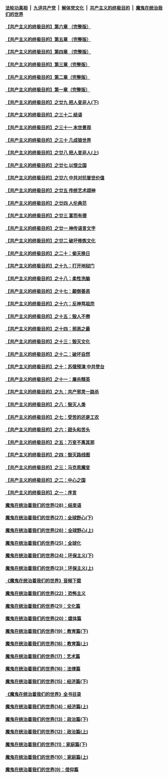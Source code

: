 ####  [法轮功真相](../../../../basic/blob/master/README.md?t=08310326) &nbsp;|&nbsp; [九评共产党](../../../../9ping.md/blob/master/README.md?t=08310326) &nbsp;|&nbsp; [解体党文化](../../../../jtdwh.md/blob/master/README.md?t=08310326)  &nbsp;|&nbsp; [共产主义的终极目的](../../../../gczydzjmd.md/blob/master/README.md?t=08310326) &nbsp;|&nbsp; [魔鬼在统治我们的世界](../../../../mgztzwmdsj.md/blob/master/README.md?t=08310326) 

#### [【共产主义的终极目的】第六章 （完整版）](../pages/nsc422/n11428913.md?t=08310326) 

#### [【共产主义的终极目的】第五章 （完整版）](../pages/nsc422/n11428912.md?t=08310326) 

#### [【共产主义的终极目的】第四章 （完整版）](../pages/nsc422/n11428907.md?t=08310326) 

#### [【共产主义的终极目的】第三章（完整版）](../pages/nsc422/n11428848.md?t=08310326) 

#### [【共产主义的终极目的】第二章（完整版）](../pages/nsc422/n11428831.md?t=08310326) 

#### [【共产主义的终极目的】第一章（完整版）](../pages/nsc422/n11417651.md?t=08310326) 

#### [【共产主义的终极目的】之廿九 把人变非人(下)](../pages/nsc422/n11344140.md?t=08310326) 

#### [【共产主义的终极目的】之三十二 结语](../pages/nsc422/n11360535.md?t=08310326) 

#### [【共产主义的终极目的】之三十一 末世景观](../pages/nsc422/n11351129.md?t=08310326) 

#### [【共产主义的终极目的】之三十 几成狼世界](../pages/nsc422/n11348280.md?t=08310326) 

#### [【共产主义的终极目的】之廿八 把人变非人(上)](../pages/nsc422/n11340492.md?t=08310326) 

#### [【共产主义的终极目的】之廿七 以恨立国](../pages/nsc422/n11336944.md?t=08310326) 

#### [【共产主义的终极目的】之廿六 中共对抗普世价值](../pages/nsc422/n11324785.md?t=08310326) 

#### [【共产主义的终极目的】之廿五 传统艺术颂神](../pages/nsc422/n11296396.md?t=08310326) 

#### [【共产主义的终极目的】之廿四 人伦典范](../pages/nsc422/n11296397.md?t=08310326) 

#### [【共产主义的终极目的】之廿三 富而有德](../pages/nsc422/n11283598.md?t=08310326) 

#### [【共产主义的终极目的】之廿一 神传语言文字](../pages/nsc422/n11263265.md?t=08310326) 

#### [【共产主义的终极目的】之廿二 破坏修炼文化](../pages/nsc422/n11245728.md?t=08310326) 

#### [【共产主义的终极目的】之二十：偷天换日](../pages/nsc422/n11238846.md?t=08310326) 

#### [【共产主义的终极目的】之十九：打开地狱门](../pages/nsc422/n11206376.md?t=08310326) 

#### [【共产主义的终极目的】之十八：柔性洗脑](../pages/nsc422/n11199994.md?t=08310326) 

#### [【共产主义的终极目的】之十七：颠倒善恶](../pages/nsc422/n11179782.md?t=08310326) 

#### [【共产主义的终极目的】之十六：反神骂祖宗](../pages/nsc422/n11166798.md?t=08310326) 

#### [【共产主义的终极目的】之十五：毁人不倦](../pages/nsc422/n11166792.md?t=08310326) 

#### [【共产主义的终极目的】之十四：邪恶之最](../pages/nsc422/n11150249.md?t=08310326) 

#### [【共产主义的终极目的】之十三：毁灭文化](../pages/nsc422/n11135227.md?t=08310326) 

#### [【共产主义的终极目的】之十二：破坏自然](../pages/nsc422/n11135214.md?t=08310326) 

#### [【共产主义的终极目的】之十：苏俄预演 中共登台](../pages/nsc422/n11118424.md?t=08310326) 

#### [【共产主义的终极目的】之十一：屠杀精英](../pages/nsc422/n11118442.md?t=08310326) 

#### [【共产主义的终极目的】之九：共产邪灵一路杀](../pages/nsc422/n11114139.md?t=08310326) 

#### [【共产主义的终极目的】之八：毁灭人类](../pages/nsc422/n11108503.md?t=08310326) 

#### [【共产主义的终极目的】之七：受苦的还是工农](../pages/nsc422/n11101809.md?t=08310326) 

#### [【共产主义的终极目的】之六：甜头和苦头](../pages/nsc422/n11096971.md?t=08310326) 

#### [【共产主义的终极目的】之五：万变不离其邪](../pages/nsc422/n11091285.md?t=08310326) 

#### [【共产主义的终极目的】之四：毁灭路线图](../pages/nsc422/n11086284.md?t=08310326) 

#### [【共产主义的终极目的】之三：马克思魔变](../pages/nsc422/n11061941.md?t=08310326) 

#### [【共产主义的终极目的】之二：中心之国](../pages/nsc422/n11047728.md?t=08310326) 

#### [【共产主义的终极目的】之一：序言](../pages/nsc422/n11086077.md?t=08310326) 

#### [魔鬼在统治着我们的世界(28)：结束语](../pages/nsc422/n10936246.md?t=08310326) 

#### [魔鬼在统治着我们的世界(27)：全球野心(下)](../pages/nsc422/n10928319.md?t=08310326) 

#### [魔鬼在统治着我们的世界(26)：全球野心(上)](../pages/nsc422/n10900318.md?t=08310326) 

#### [魔鬼在统治着我们的世界(25)：全球化](../pages/nsc422/n10788205.md?t=08310326) 

#### [魔鬼在统治着我们的世界(24)：环保主义(下)](../pages/nsc422/n10695307.md?t=08310326) 

#### [魔鬼在统治着我们的世界(23)：环保主义(上)](../pages/nsc422/n10688613.md?t=08310326) 

#### [《魔鬼在统治着我们的世界》音频下载](../pages/nsc422/n10635553.md?t=08310326) 

#### [魔鬼在统治着我们的世界(22)：恐怖主义](../pages/nsc422/n10614727.md?t=08310326) 

#### [魔鬼在统治着我们的世界(21)：文化篇](../pages/nsc422/n10597706.md?t=08310326) 

#### [魔鬼在统治着我们的世界(20)：媒体篇](../pages/nsc422/n10586579.md?t=08310326) 

#### [魔鬼在统治着我们的世界(19)：教育篇(下)](../pages/nsc422/n10564808.md?t=08310326) 

#### [魔鬼在统治着我们的世界(18)：教育篇(上)](../pages/nsc422/n10526970.md?t=08310326) 

#### [魔鬼在统治着我们的世界(17)：艺术篇](../pages/nsc422/n10499093.md?t=08310326) 

#### [魔鬼在统治着我们的世界(16)：法律篇](../pages/nsc422/n10485969.md?t=08310326) 

#### [魔鬼在统治着我们的世界(15)：经济篇(下)](../pages/nsc422/n10469975.md?t=08310326) 

#### [《魔鬼在统治着我们的世界》全书目录](../pages/nsc422/n10464261.md?t=08310326) 

#### [魔鬼在统治着我们的世界(14)：经济篇(上)](../pages/nsc422/n10457370.md?t=08310326) 

#### [魔鬼在统治着我们的世界(13)：政治篇(下)](../pages/nsc422/n10448270.md?t=08310326) 

#### [魔鬼在统治着我们的世界(12)：政治篇(上)](../pages/nsc422/n10444576.md?t=08310326) 

#### [魔鬼在统治着我们的世界(11)：家庭篇(下)](../pages/nsc422/n10440961.md?t=08310326) 

#### [魔鬼在统治着我们的世界(10)：家庭篇(上)](../pages/nsc422/n10435448.md?t=08310326) 

#### [魔鬼在统治着我们的世界(9)：信仰篇](../pages/nsc422/n10432159.md?t=08310326) 

